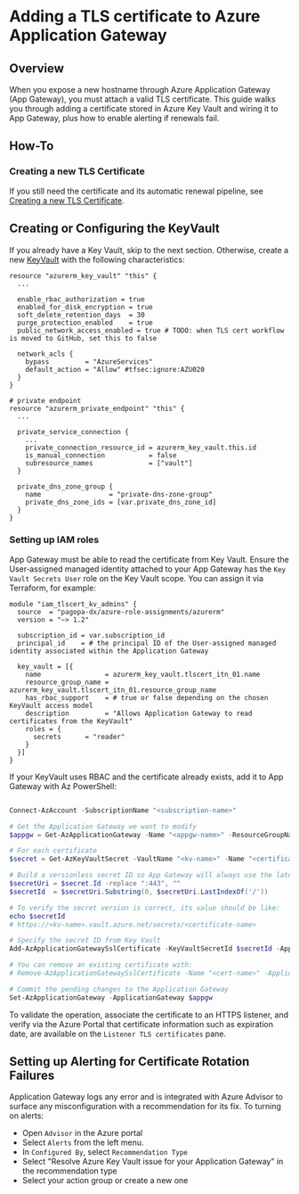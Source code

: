 # Adding a TLS certificate to Azure Application Gateway

## Overview

When you expose a new hostname through Azure Application Gateway (App Gateway),
you must attach a valid TLS certificate. This guide walks you through adding a
certificate stored in Azure Key Vault and wiring it to App Gateway, plus how to
enable alerting if renewals fail.

## How-To

### Creating a new TLS Certificate

If you still need the certificate and its automatic renewal pipeline, see
[Creating a new TLS Certificate](creating-tls-cert.md).

## Creating or Configuring the KeyVault

If you already have a Key Vault, skip to the next section. Otherwise, create a
new
[KeyVault](https://registry.terraform.io/providers/hashicorp/azurerm/latest/docs/resources/key_vault)
with the following characteristics:

```hcl
resource "azurerm_key_vault" "this" {
  ...

  enable_rbac_authorization = true
  enabled_for_disk_encryption = true
  soft_delete_retention_days  = 30
  purge_protection_enabled    = true
  public_network_access_enabled = true # TODO: when TLS cert workflow is moved to GitHub, set this to false

  network_acls {
    bypass         = "AzureServices"
    default_action = "Allow" #tfsec:ignore:AZU020
  }
}

# private endpoint
resource "azurerm_private_endpoint" "this" {
  ...

  private_service_connection {
    ...
    private_connection_resource_id = azurerm_key_vault.this.id
    is_manual_connection           = false
    subresource_names              = ["vault"]
  }

  private_dns_zone_group {
    name                 = "private-dns-zone-group"
    private_dns_zone_ids = [var.private_dns_zone_id]
  }
}

```

### Setting up IAM roles

App Gateway must be able to read the certificate from Key Vault. Ensure the
User‑assigned managed identity attached to your App Gateway has the
`Key Vault Secrets User` role on the Key Vault scope. You can assign it via
Terraform, for example:

```hcl
module "iam_tlscert_kv_admins" {
  source  = "pagopa-dx/azure-role-assignments/azurerm"
  version = "~> 1.2"

  subscription_id = var.subscription_id
  principal_id    = # the principal ID of the User-assigned managed identity associated within the Application Gateway

  key_vault = [{
    name                = azurerm_key_vault.tlscert_itn_01.name
    resource_group_name = azurerm_key_vault.tlscert_itn_01.resource_group_name
    has_rbac_support    = # true or false depending on the chosen KeyVault access model
    description         = "Allows Application Gateway to read certificates from the KeyVault"
    roles = {
      secrets      = "reader"
    }
  }]
}
```

If your KeyVault uses RBAC and the certificate already exists, add it to App
Gateway with Az PowerShell:

```powershell

Connect-AzAccount -SubscriptionName "<subscription-name>"

# Get the Application Gateway we want to modify
$appgw = Get-AzApplicationGateway -Name "<appgw-name>" -ResourceGroupName "<appgwp-rg>"

# For each certificate
$secret = Get-AzKeyVaultSecret -VaultName "<kv-name>" -Name "<certificate-name>"

# Build a versionless secret ID so App Gateway will always use the latest version
$secretUri = $secret.Id -replace ":443", ""
$secretId  = $secretUri.Substring(0, $secretUri.LastIndexOf('/'))

# To verify the secret version is correct, its value should be like:
echo $secretId
# https://<kv-name>.vault.azure.net/secrets/<certificate-name>

# Specify the secret ID from Key Vault
Add-AzApplicationGatewaySslCertificate -KeyVaultSecretId $secretId -ApplicationGateway $appgw -Name $secret.Name

# You can remove an existing certificate with:
# Remove-AzApplicationGatewaySslCertificate -Name "<cert-name>" -ApplicationGateway $appgw

# Commit the pending changes to the Application Gateway
Set-AzApplicationGateway -ApplicationGateway $appgw

```

To validate the operation, associate the certificate to an HTTPS listener, and
verify via the Azure Portal that certificate information such as expiration
date, are available on the `Listener TLS certificates` pane.

## Setting up Alerting for Certificate Rotation Failures

Application Gateway logs any error and is integrated with Azure Advisor to
surface any misconfiguration with a recommendation for its fix. To turning on
alerts:

- Open `Advisor` in the Azure portal
- Select `Alerts` from the left menu.
- In `Configured By`, select `Recommendation Type`
- Select "Resolve Azure Key Vault issue for your Application Gateway" in the
  recommendation type
- Select your action group or create a new one
